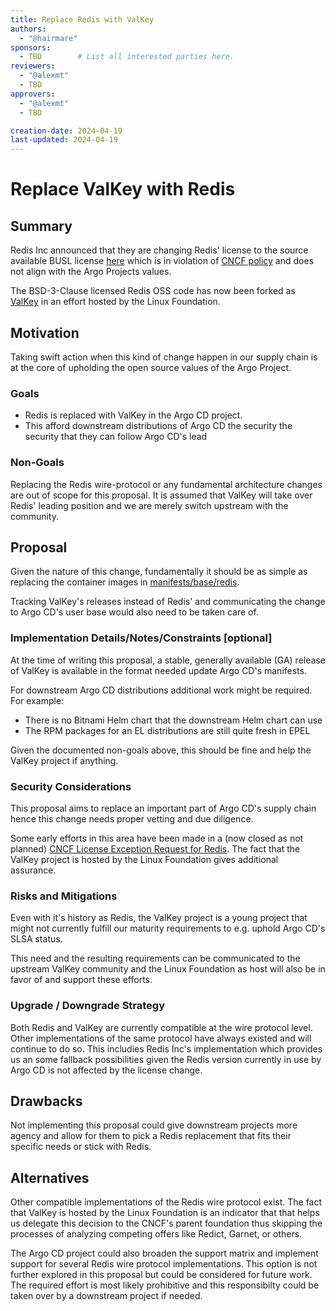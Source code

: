 ```yaml
---
title: Replace Redis with ValKey
authors:
  - "@hairmare"
sponsors:
  - TBD        # List all interested parties here.
reviewers:
  - "@alexmt"
  - TBD
approvers:
  - "@alexmt"
  - TBD

creation-date: 2024-04-19
last-updated: 2024-04-19
---
```


# Replace ValKey with Redis

## Summary

Redis Inc announced that they are changing Redis'  license to the source available BUSL license [here](https://redis.com/blog/redis-adopts-dual-source-available-licensing/) which is in violation of [CNCF policy](https://github.com/cncf/foundation/blob/main/allowed-third-party-license-policy.md) and does not align with the Argo Projects values.

The BSD-3-Clause licensed Redis OSS code has now been forked as [ValKey](https://valkey.io/) in an effort hosted by the Linux Foundation.

## Motivation

Taking swift action when this kind of change happen in our supply chain is at the core of upholding the open source values of the Argo Project.

### Goals

* Redis is replaced with ValKey in the Argo CD project.
* This afford downstream distributions of Argo CD the security the security that they can follow Argo CD's lead

### Non-Goals

Replacing the Redis wire-protocol or any fundamental architecture changes are out of scope for this proposal.
It is assumed that ValKey will take over Redis' leading position and we are merely switch upstream with the community.

## Proposal

Given the nature of this change, fundamentally it should be as simple as replacing the container images in [manifests/base/redis](https://github.com/argoproj/argo-cd/tree/3a46e8c1c7dc20911cb5d87ade8ced26c766e273/manifests/base/redis).

Tracking ValKey's releases instead of Redis' and communicating the change to Argo CD's user base would also need to be taken care of.

### Implementation Details/Notes/Constraints [optional]

At the time of writing this proposal, a stable, generally available (GA) release of ValKey is available in the format needed update Argo CD's manifests.

For downstream Argo CD distributions additional work might be required. For example:

* There is no Bitnami Helm chart that the downstream Helm chart can use
* The RPM packages for an EL distributions are still quite fresh in EPEL

Given the documented non-goals above, this should be fine and help the ValKey project if anything.

### Security Considerations

This proposal aims to replace an important part of Argo CD's supply chain hence this change needs proper vetting and due diligence.

Some early efforts in this area have been made in a (now closed as not planned) [CNCF License Exception Request for Redis](https://github.com/cncf/foundation/issues/750).
The fact that the ValKey project is hosted by the Linux Foundation gives additional assurance.

### Risks and Mitigations

Even with it's history as Redis, the ValKey project is a young project that might not currently fulfill our maturity requirements to e.g. uphold Argo CD's SLSA status.

This need and the resulting requirements can be communicated to the upstream ValKey community and the Linux Foundation as host will also be in favor of and support these efforts.

### Upgrade / Downgrade Strategy

Both Redis and ValKey are currently compatible at the wire protocol level. Other implementations of the same protocol have always existed and will continue to do so. This includies Redis Inc's implementation which provides us an some fallback possibilities given the Redis version currently in use by Argo CD is not affected by the license change.

## Drawbacks

Not implementing this proposal could give downstream projects more agency and allow for them to pick a Redis replacement that fits their specific needs or stick with Redis.

## Alternatives

Other compatible implementations of the Redis wire protocol exist. The fact that ValKey is hosted by the Linux Foundation is an indicator that that helps us delegate this decision to the CNCF's parent foundation thus skipping the processes of analyzing competing offers like Redict, Garnet, or others.

The Argo CD project could also broaden the support matrix and implement support for several Redis wire protocol implementations. This option is not further explored in this proposal but could be considered for future work. The required effort is most likely prohibitive and this responsibilty could be taken over by a downstream project if needed.
